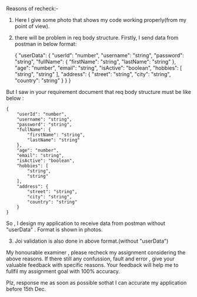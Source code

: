 Reasons of recheck:-

1. Here I give some photo that shows my code working properly(from my point of view).

2. there will be problem in req body structure. Firstly, I send data from postman in below format:

   {
   "userData":
   {
   "userId": "number",
   "username": "string",
   "password": "string",
   "fullName": {
   "firstName": "string",
   "lastName": "string"
   },
   "age": "number",
   "email": "string",
   "isActive": "boolean",
   "hobbies": [
   "string",
   "string"
   ],
   "address": {
   "street": "string",
   "city": "string",
   "country": "string"
   }
   }
   }

But I saw in your requirement document that req body structure must be like below :

    {
        "userId": "number",
        "username": "string",
        "password": "string",
        "fullName": {
            "firstName": "string",
            "lastName": "string"
        },
        "age": "number",
        "email": "string",
        "isActive": "boolean",
        "hobbies": [
            "string",
            "string"
        ],
        "address": {
            "street": "string",
            "city": "string",
            "country": "string"
        }
    }

So , I design my application to receive data from postman without "userData" . Format is shown in photos.

3. Joi validation is also done in above format.(without "userData")

My honourable examiner , please recheck my assignment considering the above reasons. If there still any confussion, fault and error , give your valuable feedback with specific reasons. Your feedback will help me to fullfil my assignment goal with 100% accuracy.

Plz, response me as soon as possible sothat I can accurate my application before 15th Dec.
